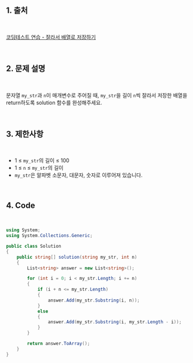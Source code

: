 ## 1. 출처

<br>

[코딩테스트 연습 - 잘라서 배열로 저장하기](https://school.programmers.co.kr/learn/courses/30/lessons/120913)

<br>

## 2. 문제 설명

<br>

문자열 `my_str`과 `n`이 매개변수로 주어질 때, `my_str`을 길이 `n`씩 잘라서 저장한 배열을 return하도록 solution 함수를 완성해주세요.

<br>

## 3. 제한사항

<br>

- 1 ≤ `my_str`의 길이 ≤ 100
- 1 ≤ `n` ≤ `my_str`의 길이
- `my_str`은 알파벳 소문자, 대문자, 숫자로 이루어져 있습니다.

<br>

## 4. Code

<br>

```cs
using System;
using System.Collections.Generic;

public class Solution
{
    public string[] solution(string my_str, int n)
    {
        List<string> answer = new List<string>();

        for (int i = 0; i < my_str.Length; i += n)
        {
            if (i + n <= my_str.Length)
            {
                answer.Add(my_str.Substring(i, n));
            }
            else
            {
                answer.Add(my_str.Substring(i, my_str.Length - i));
            }
        }

        return answer.ToArray();
    }
}
```